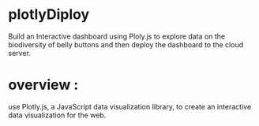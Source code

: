 # plotlyDiploy

Build an Interactive dashboard using Ploly.js to explore data on the biodiversity of belly buttons and then deploy the dashboard to the cloud server.

# overview :
use Plotly.js, a JavaScript data visualization library, to create an interactive data visualization for the web.
